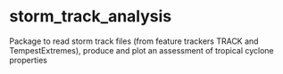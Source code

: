 # storm_track_analysis
Package to read storm track files (from feature trackers TRACK and TempestExtremes), produce and plot an assessment of tropical cyclone properties

